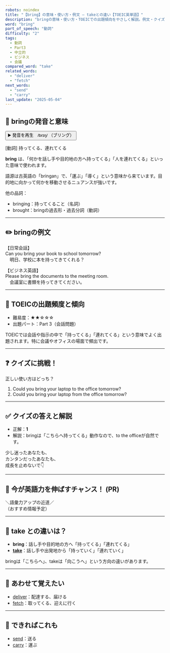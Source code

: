 ```yaml
---
robots: noindex
title: "【bring】の意味・使い方・例文 ― takeとの違い【TOEIC英単語】"
description: "bringの意味・使い方・TOEICでの出題傾向をやさしく解説。例文・クイズ付きでtakeとの違いもわかりやすく学べます。"
word: "bring"
part_of_speech: "動詞"
difficulty: "2"
tags:
  - 動詞
  - Part3
  - 中立的
  - ビジネス
  - 会議
compared_word: "take"
related_words:
  - "deliver"
  - "fetch"
next_words:
  - "send"
  - "carry"
last_update: "2025-05-04"
---
```


## 🔰 bringの発音と意味

<button class="play-audio" onclick="playTTS('bring')">
  <span class="play-audio-main">
    ▶️ 発音を再生　/brɪŋ/
  </span>
  <span class="play-audio-sub">
    （ブリング）
  </span>
</button>

[動詞] 持ってくる、連れてくる

**bring** は、「何かを話し手や目的地の方へ持ってくる」「人を連れてくる」といった意味で使われます。

語源は古英語の「bringan」で、「運ぶ」「導く」という意味から来ています。目的地に向かって何かを移動させるニュアンスが強いです。

他の品詞：  
- bringing：持ってくること（名詞）
- brought：bringの過去形・過去分詞（動詞）

---

## ✏️ bringの例文

【日常会話】  
Can you bring your book to school tomorrow?  
　明日、学校に本を持ってきてくれる？

【ビジネス英語】  
Please bring the documents to the meeting room.  
　会議室に書類を持ってきてください。

---

## 🎯 TOEICの出題頻度と傾向

- 難易度：★★☆☆☆
- 出題パート：Part 3（会話問題）

TOEICでは会話や指示の中で「持ってくる」「連れてくる」という意味でよく出題されます。特に会議やオフィスの場面で頻出です。

---

## ❓ クイズに挑戦！

正しい使い方はどっち？

1. Could you bring your laptop to the office tomorrow?  
2. Could you bring your laptop from the office tomorrow?

---

## ✅ クイズの答えと解説

- 正解：**1**
- 解説：bringは「こちらへ持ってくる」動作なので、to the officeが自然です。

少し迷ったあなたも、  
カンタンだったあなたも、  
成長を止めないで👇️

---

## 🚀 今が英語力を伸ばすチャンス！ (PR)

<div class="info-center">
＼語彙力アップの近道／<br>  
（おすすめ情報予定）
</div>

---

## 🤔  take との違いは？

- **bring**：話し手や目的地の方へ「持ってくる」「連れてくる」
- **[take](/word/take)**：話し手や出発地から「持っていく」「連れていく」

bringは「こちらへ」、takeは「向こうへ」という方向の違いがあります。

---

## 🧩 あわせて覚えたい

- [deliver](/word/deliver)：配達する、届ける
- [fetch](/word/fetch)：取ってくる、迎えに行く

---

## 📖 できればこれも

- [send](/word/send)：送る
- [carry](/word/carry)：運ぶ

<!-- cvid: aid22_bid48 -->
